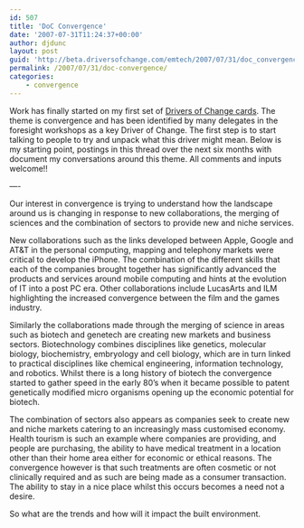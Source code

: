 ```yaml
---
id: 507
title: 'DoC Convergence'
date: '2007-07-31T11:24:37+00:00'
author: djdunc
layout: post
guid: 'http://beta.driversofchange.com/emtech/2007/07/31/doc_convergence/'
permalink: /2007/07/31/doc-convergence/
categories:
    - convergence
---
```


Work has finally started on my first set of [Drivers of Change cards](http://www.driversofchange.com/). The theme is convergence and has been identified by many delegates in the foresight workshops as a key Driver of Change. The first step is to start talking to people to try and unpack what this driver might mean. Below is my starting point, postings in this thread over the next six months with document my conversations around this theme. All comments and inputs welcome!!

—-

Our interest in convergence is trying to understand how the landscape around us is changing in response to new collaborations, the merging of sciences and the combination of sectors to provide new and niche services.

New collaborations such as the links developed between Apple, Google and AT&amp;T in the personal computing, mapping and telephony markets were critical to develop the iPhone. The combination of the different skills that each of the companies brought together has significantly advanced the products and services around mobile computing and hints at the evolution of IT into a post PC era. Other collaborations include LucasArts and ILM highlighting the increased convergence between the film and the games industry.

Similarly the collaborations made through the merging of science in areas such as biotech and genetech are creating new markets and business sectors. Biotechnology combines disciplines like genetics, molecular biology, biochemistry, embryology and cell biology, which are in turn linked to practical disciplines like chemical engineering, information technology, and robotics. Whilst there is a long history of biotech the convergence started to gather speed in the early 80’s when it became possible to patent genetically modified micro organisms opening up the economic potential for biotech.

The combination of sectors also appears as companies seek to create new and niche markets catering to an increasingly mass customised economy. Health tourism is such an example where companies are providing, and people are purchasing, the ability to have medical treatment in a location other than their home area either for economic or ethical reasons. The convergence however is that such treatments are often cosmetic or not clinically required and as such are being made as a consumer transaction. The ability to stay in a nice place whilst this occurs becomes a need not a desire.

So what are the trends and how will it impact the built environment.